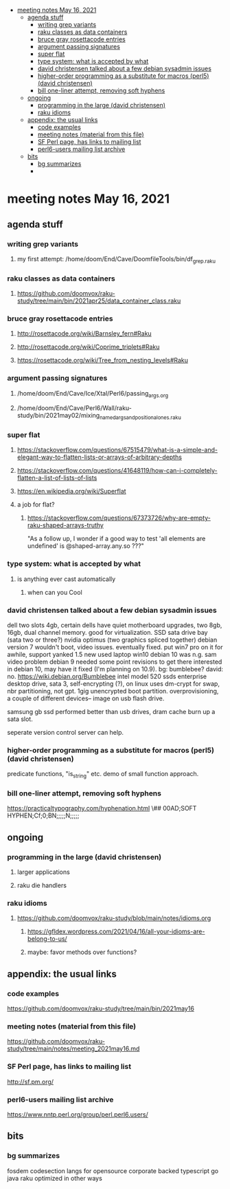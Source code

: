 - [meeting notes May 16, 2021](#org714dd37)
  - [agenda stuff](#org03d652e)
    - [writing grep variants](#org6b6177b)
    - [raku classes as data containers](#orgdf13cd6)
    - [bruce gray rosettacode entries](#org3ed4eeb)
    - [argument passing signatures](#orgd185fee)
    - [super flat](#org2808e11)
    - [type system: what is accepted by what](#orgfed22cd)
    - [david christensen talked about a few debian sysadmin issues](#org13ed384)
    - [higher-order programming as a substitute for macros (perl5)  (david christensen)](#org6427693)
    - [bill one-liner attempt, removing soft hyphens](#org2f3d0d3)
  - [ongoing](#org3dd3478)
    - [programming in the large (david christensen)](#org2c3ec7b)
    - [raku idioms](#org4111990)
  - [appendix: the usual links](#orgbd565ab)
    - [code examples](#org117d63f)
    - [meeting notes (material from this file)](#org38752ad)
    - [SF Perl page, has links to mailing list](#orge2a6055)
    - [perl6-users mailing list archive](#org6e94cef)
  - [bits](#orgf642f72)
    - [bg summarizes](#orga407ac3)
    - [](#org3039bdb)


<a id="org714dd37"></a>

# meeting notes May 16, 2021


<a id="org03d652e"></a>

## agenda stuff


<a id="org6b6177b"></a>

### writing grep variants

1.  my first attempt: /home/doom/End/Cave/DoomfileTools/bin/df<sub>grep.raku</sub>


<a id="orgdf13cd6"></a>

### raku classes as data containers

1.  <https://github.com/doomvox/raku-study/tree/main/bin/2021apr25/data_container_class.raku>


<a id="org3ed4eeb"></a>

### bruce gray rosettacode entries

1.  <http://rosettacode.org/wiki/Barnsley_fern#Raku>

2.  <http://rosettacode.org/wiki/Coprime_triplets#Raku>

3.  <https://rosettacode.org/wiki/Tree_from_nesting_levels#Raku>


<a id="orgd185fee"></a>

### argument passing signatures

1.  /home/doom/End/Cave/Ice/Xtal/Perl6/passing<sub>args.org</sub>

2.  /home/doom/End/Cave/Perl6/Wall/raku-study/bin/2021may02/mixing<sub>named</sub><sub>args</sub><sub>and</sub><sub>positional</sub><sub>ones.raku</sub>


<a id="org2808e11"></a>

### super flat

1.  <https://stackoverflow.com/questions/67515479/what-is-a-simple-and-elegant-way-to-flatten-lists-or-arrays-of-arbitrary-depths>

2.  <https://stackoverflow.com/questions/41648119/how-can-i-completely-flatten-a-list-of-lists-of-lists>

3.  <https://en.wikipedia.org/wiki/Superflat>

4.  a job for flat?

    1.  <https://stackoverflow.com/questions/67373726/why-are-empty-raku-shaped-arrays-truthy>
    
        "As a follow up, I wonder if a good way to test 'all elements are undefined' is @shaped-array.any.so ???"


<a id="orgfed22cd"></a>

### type system: what is accepted by what

1.  is anything ever cast automatically

    1.  when can you Cool


<a id="org13ed384"></a>

### david christensen talked about a few debian sysadmin issues

dell two slots 4gb, certain dells have quiet motherboard upgrades, two 8gb, 16gb, dual channel memory. good for virtualization. SSD sata drive bay (sata two or three?) nvidia optimus (two graphics spliced together) debian version 7 wouldn't boot, video issues. eventually fixed. put win7 pro on it for awhile, support yanked 1.5 new used laptop win10 debian 10 was n.g. sam video problem debian 9 needed some point revisions to get there interested in debian 10, may have it fixed (I'm planning on 10.9). bg: bumblebee? david: no. <https://wiki.debian.org/Bumblebee> intel model 520 ssds enterprise desktop drive, sata 3, self-encrypting (?), on linux uses dm-crypt for swap, nbr partitioning, not gpt. 1gig unencrypted boot partition. overprovisioning, a couple of different devices&#x2013; image on usb flash drive.

samsung gb ssd performed better than usb drives, dram cache burn up a sata slot.

seperate version control server can help.


<a id="org6427693"></a>

### higher-order programming as a substitute for macros (perl5)  (david christensen)

predicate functions, "is<sub>string</sub>" etc. demo of small function approach.


<a id="org2f3d0d3"></a>

### bill one-liner attempt, removing soft hyphens

<https://practicaltypography.com/hyphenation.html> \\## 00AD;SOFT HYPHEN;Cf;0;BN;;;;;N;;;;;


<a id="org3dd3478"></a>

## ongoing


<a id="org2c3ec7b"></a>

### programming in the large (david christensen)

1.  larger applications

2.  raku die handlers


<a id="org4111990"></a>

### raku idioms

1.  <https://github.com/doomvox/raku-study/blob/main/notes/idioms.org>

    1.  <https://gfldex.wordpress.com/2021/04/16/all-your-idioms-are-belong-to-us/>
    
    2.  maybe: favor methods over functions?


<a id="orgbd565ab"></a>

## appendix: the usual links


<a id="org117d63f"></a>

### code examples

<https://github.com/doomvox/raku-study/tree/main/bin/2021may16>


<a id="org38752ad"></a>

### meeting notes (material from this file)

<https://github.com/doomvox/raku-study/tree/main/notes/meeting_2021may16.md>


<a id="orge2a6055"></a>

### SF Perl page, has links to mailing list

<http://sf.pm.org/>


<a id="org6e94cef"></a>

### perl6-users mailing list archive

<https://www.nntp.perl.org/group/perl.perl6.users/>


<a id="orgf642f72"></a>

## bits


<a id="orga407ac3"></a>

### bg summarizes

fosdem codesection langs for opensource corporate backed typescript go java raku optimized in other ways


<a id="org3039bdb"></a>

###
